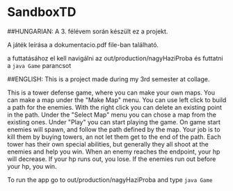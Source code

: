 # SandboxTD
##HUNGARIAN:
A 3. félévem során készült ez a projekt.

A játék leírása a dokumentacio.pdf file-ban található.

a futtatásához el kell navigálni az out/production/nagyHaziProba és futtatni a `java Game` parancsot

##ENGLISH:
This is a project made during my 3rd semester at collage.

This is a tower defense game, where you can make your own maps. You can make a map under the "Make Map" menu. You can use left click to build a path for the enemies. With the right click you can delete an existing point in the path. Under the "Select Map" menu you can chose a map from the existing ones. Under "Play" you can start playing the game. On game start enemies will spawn, and follow the path defined by the map. Your job is to kill them by buying towers, an not let them get to the end of the path. Each tower has their own special abilities, but generally they all shoot at the enemies and help you win. When an enemy reaches the endpoint, your hp will decrease. If your hp runs out, you lose. If the enemies run out before your hp, you win.

To run the app go to out/production/nagyHaziProba and type `java Game`
